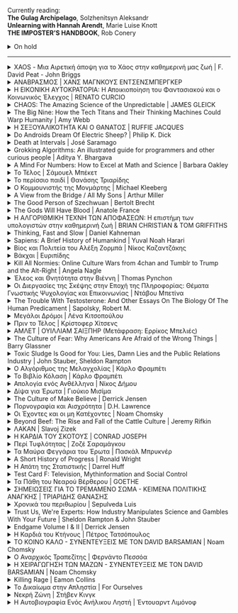 <p>
Currently reading:
    <br><strong>The Gulag Archipelago</strong>, Solzhenitsyn Aleksandr
    <br><strong>Unlearning with Hannah Arendt</strong>, Marie Luise Knott
    <br><strong>THE IMPOSTER’S HANDBOOK</strong>, Rob Conery
</p>

<!-- ON HOLD -->

<details>
    <summary>On hold</summary> 
    <p><strong>Artificial Neural Networks</strong>, Robert J. Schalkoff</p>
    <br><strong>An introduction to neural networks</strong>, Ben Kröse, Patrick van der Smagt
    <p><strong>The Mass Psychology of Fascism</strong>, Wilhelm Reich</p>
</details>
    
<hr>

<!-- XAOS - Μια Αιρετική άποψη για το Χάος στην καθημερινή μας ζωή -->

<details>
    <summary>XAOS - Μια Αιρετική άποψη για το Χάος στην καθημερινή μας ζωή | F. David Peat - John Briggs</summary>
    <img src="images/xaos.jpg" />
    <p>Finished reading: 03/10/2020</p>
    <p>Publisher: ΤΡΑΥΛΟΣ</p>
    <p><a href=""></a></p>
    <h3>Quotes</h3>
    <blockquote>
        <p><em>&quot;If we have been hard on our own times it is because we have recoiled from the arrogance it often displays, its great desire to control human nature and the material world, its lust for constant progress, and its condescending attitude toward civilizations it classifies as primitive, underdeveloped, or backward. Most of all, we are concerned with our society’s obsession with the known and its woeful neglect of the dimension of mystery. It is quite right that we should be amazed at our own achievements, our triumphant technology, our science, the power of our computers, but what we don’t know may be sufficiently powerful to overturn in a moment our entire existence and certified knowledge.&quot;</em></p>
        <p>(Source from the original text)</p>
    </blockquote>
</details>

<!-- ΑΝΑΒΡΑΣΜΟΣ -->

<details>
    <summary>ΑΝΑΒΡΑΣΜΟΣ | ΧΑΝΣ ΜΑΓΝΚΟΥΣ ΕΝΤΣΕΝΣΜΠΕΡΓΚΕΡ</summary>
    <img src="images/anavrasmos.jpeg" />
    <p>Finished reading: 15/08/2020</p>
    <p>Publisher: ΕΣΤΙΑ</p>
    <p><a href="https://www.kathimerini.gr/863081/article/politismos/vivlio/o-eyfantastos-entsensmpergker">Ο ευφάνταστος Εντσενσμπέργκερ</a></p>
    <h3>Quotes</h3>
    <blockquote>
        <p><em>&quot;Οι "Αναμνήσεις από έναν αναβρασμό" τηρούν ακόμα λιγότερο τις προδιαγραφές της τεκμηρίωσης, πόσο μάλλον της φιλολογίας. Την περίοδο 1967-1970 δεν είχα διάθεση, χρόνο και ενδιαφέρον να κρατώ συνεχώς ημερολόγιο. Εξάλλου κανείς δεν μπορεί να παρουσιάσει όλα όσα συνέβησαν, με κλίμακα 1:1. Παίζει ρόλο εδώ το γνωστό παράδοξο της χαρτογραφίας. Ένα τοπογραφικό σχέδιο που θα ήταν τόσο ακριβές όσο και το αντικείμενο της απεικόνισης, θα διπλασίαζε την πραγματικότητα και άρα θα ήταν περιττό. <strong>(Γι' αυτό αποτυγχάνουν, ειρήσθω εν παρόδω, όλες οι φαντασιώσεις της εξουσίας για την απόλυτη παρακολούθηση.)</strong> Λοιπόν: caveat lector!&quot;</em></p>
    </blockquote>
    <blockquote>
        <p><em>&quot;Επίσης μου ήταν ξένος ο άνθρωπος τον οποίο συνάντησα στα γραπτά που βρήκα στο υπόγειό μου. Αυτό το Εγώ ήταν κάποιος άλλος. Είδα μόνο μια δυνατότητα για να τον προσεγγίσω: τον διάλογο με έναν σωσία, ο οποίος μου φαινόταν σαν ένας νεότερος αδελφός που δεν τον είχα σκεφτεί πια για πάρα πολύν καιρό. Είχα να του υποβάλλω πολλές ερωτήσεις. Ωστόσο δεν είχα κατά νου ούτε ανάκριση ούτε εξομολόγηση. Μου ήταν αδιάφορο αν αυτός ο σχεδόν σαραντάρης βασανιζόταν τότε από ενοχές ή διάφορες ντροπές, αν είχε δίκιο ή άδικο. Ήταν δική του υπόθεση. Έπρεπε να το αντιμετωπίσει μόνος του. Το μόνο που με ενδιέφερε ήταν οι απαντήσεις του στο ερώτημα: <strong>Αγαπητέ μου, τι είχες στο νου σου όταν τα έκανες όλα αυτά;</strong>&quot;</em></p>
    </blockquote>
</details>

<!-- Η ΕΙΚΟΝΙΚΗ ΑΥΤΟΚΡΑΤΟΡΙΑ -->

<details>
    <summary>Η ΕΙΚΟΝΙΚΗ ΑΥΤΟΚΡΑΤΟΡΙΑ: Η Αποικιοποίηση του Φαντασιακού και ο Κοινωνικός Έλεγχος | RENATO CURCIO</summary>
    <img src="images/eikoniki-aftokratoria.jpg" />
    <p>Finished reading: 10/08/2020</p>
    <p>Publisher: Ελευθεριακή Κουλτούρα</p>
    <p><a href="https://www.goodreads.com/book/show/35120143">GoodReads</a></p>
    <h3>Quotes</h3>
    <blockquote>
        <p><em>&quot;Η υπόσχεση μιας ευρύτερης κοινωνικότητας, που θα πραγματοποιηθεί αυτομάτως, με ένα κλικ, ξεκινά από μια εσώτερη, πρωταρχική ανάγκη, όχι λιγότερο ουσιαστική από το να πίνεις, να τρως ή να ντύνεσαι: την ανάγκη να σχετίζεσαι. [...] Τι μπορεί να είναι πιο ελκτικό σε μια κοινωνία που έχει χάσει την έννοια της πραγματικής κοινότητας και στην οποία οι διαπροσωπικές σχέσεις, διαβρωμένες από την υποκρισία, υποφέρουν είτε από μια ασθενική υγεία, αν δεν έχουν ήδη πεθάνει πρόωρα;&quot;</em></p>
    </blockquote>
    <blockquote>
        <p><em>&quot;Μπαμπά – είπε ο δωδεκάχρονος γιος ενός φίλου μου στον πατέρα του – φόρτωσέ μου το WhatsApp στο κινητό γιατί διαφορετικά οι συμμαθητές μου δεν θα με κάνουν παρεά!&quot;</em></p>
    </blockquote>
    <blockquote>
        <p><em>&quot;Μολονότι στο Internet ανταλλάσσονται καθημερινά δισεκατομμύρια μηνύματα, αυτό είναι η κατ' εξοχήν αυτοκρατορία της απουσίας και οι επικοινωνίες εν τη απουσία είναι κατ' εξοχήν επικοινωνίες μεταξύ φανταστικών ταυτοτήτων. Όχι τυχαία στην αργκό του τα ψευδώνυμα του δικτύου αποκαλούνται άβαταρ. Περιέργως, αυτή η λέξη που στον βραχμανισμό και στον ινδουισμό –κουλτούρες από τις οποίες κατάγεται– αναφέρεται στην κάθοδο και την ενσάρκωση μιας θεότητας στη γη, στην αργκό του Internet το νόημα της λέξης αντιστρέφεται, δείχνοντας την απενσάρκωση και την προβολή στο φανταστικό μέσω ενός ψευδωνύμου. Κάτι που μας λέει ότι τα ψευδώνυμα ή άβαταρ δεν είναι δημιουργήματα του ιστορικού χρόνου και του εδαφικού χώρου, αλλά ρευστές οντότητες στο απέραντο παρόν του ηλεκτρονικού χρόνου.&quot;</em></p>
    </blockquote>
    <blockquote>
        <p><em>&quot;Η διαφορά ανάμεσα σε σχέσεις και συνδέσεις είναι ουσιαστική και έχει σημαντικές επιπτώσεις. Μια από αυτές τη βλέπουμε στη γλώσσα. Υπάρχει, πράγματι, μια πρώτη απόδειξη: η ποιοτική ολίσθηση από την προφορικότητα στη γραφή. Σε αυτό το πέρασμα, όμως, ακόμη και η δεδομένοι κανόνες της γραφής τροποποιούνται. Στην πλατφόρμα του Twitter, όπως είναι γνωστό, τα μηνύματα δεν μπορούν να είναι μεγαλύτερα των 140 χτυπημάτων, ένα όριο που με τη σειρά του έχει πολλές συνέπειες. Για παράδειγμα: συνεπάγεται γρήγορες, άμεσες απαντήσεις, χωρίς να αφήνει χρόνο για σκέψη' επιτρέπει την παραβίαση της στίξης (εξαφάνιση των κομμάτων και των κεφαλαίων)' συνιστά τη σύνταξη σύντομων και ουσιαστικών φράσεων' προτιμώνται συμβατικές λέξεις (Χ επουράνια αγάπη), χωρίς φωνήεντα (τβμπ, νν, μπντζ), εύκολο να πληκτρολογηθούν (twttr ήταν το πρώτο όνομα του Twitter)' αποθαρρύνει την παρουσίαση επιχειρημάτων' παρακινεί σε αναγωγές του τύπου "ναι/όχι".&quot;</em></p>
    </blockquote>
</details>

<!-- CHAOS -->

<details>
    <summary>CHAOS: The Amazing Science of the Unpredictable | JAMES GLEICK</summary>
    <img src="images/chaos-james-gleick.jpeg"
     />
    <p>Finished reading: 30/07/2020</p>
    <p>Publisher: VINTAGE</p>
    <p><a href="https://www.goodreads.com/book/show/64582.Chaos">GoodReads</a></p>
    <h3>Quotes</h3>
    <blockquote>
        <p><em>&quot;The solvable systems are the ones shown in textbooks. They behave. Confronted with a nonlinear system, scientists would have to substitute linear approximations or find some other uncertain backdoor approach. Textbooks showed students only the rare nonlinear systems that would give way to such techniques. They did not display sensitive dependence on initial conditions. Nonlinear systems with real chaos were rarely taught and rarely learned. When people stumbled across such things —and people did— all their training argued for dismissing them as aberrations. Only a few were able to remember that the solvable, orderly, linear systems were the aberrations. Only a few, that is, understood how nonlinear nature is in its soul. Enrico Fermi once exclaimed, “It does not say in the Bible that all laws of nature are expressible linearly!” The mathematician Stanislaw Ulam remarked that to call the study of chaos “nonlinear science” was like calling zoology “the study of non elephant animals.”&quot;</em></p>
    </blockquote>
</details>

<!-- THE BIG NINE -->

<details>
    <summary>The Big Nine: How the Tech Titans and Their Thinking Machines Could Warp Humanity | Amy Webb</summary>
    <img src="images/the-big-nine.jpg"
     />
    <p>Finished reading: 28/06/2020</p>
    <p>Publisher: PublicAffairs</p>
    <p><a href="https://www.publicaffairsbooks.com/titles/amy-webb/the-big-nine/9781541773745/">Publisher Site</a></p>
    <h3>Quotes</h3>
    <blockquote>
        <p><em>&quot;What Zero also proved is that algorithms were now capable of learning without guidance from humans, and it was us humans who’d been holding AI systems back.&quot;</em></p>
    </blockquote>
    <blockquote>
        <p><em>&quot;But who, exactly, is the “we” these AI systems are being modeled on? Whose values, ideals, and worldviews are being taught?&quot;</em></p>
        <p><em>&quot;The short answer is not yours—and also not mine. Artificial intelligence has the mind of its tribe, prioritizing its creators’ values, ideals, and worldviews. But it is also starting to develop a mind of its own.&quot;</em></p>
    </blockquote>
    <blockquote>
        <p><em>&quot;AI-powered directional microphones and smart cameras now dot the highways and streets of Shanghai. Drivers who honk excessively are automatically issued a ticket via Tencent’s WeChat, while their names, photographs, and national identity card numbers are displayed on nearby LED billboards.&quot;</em></p>
    </blockquote>
</details>

<!-- Η ΣΕΞΟΥΑΛΙΚΟΤΗΤΑ ΚΑΙ Ο ΘΑΝΑΤΟΣ -->

<details>
    <summary>Η ΣΕΞΟΥΑΛΙΚΟΤΗΤΑ ΚΑΙ Ο ΘΑΝΑΤΟΣ | RUFFIE JACQUES</summary>
    <img src="images/sexoualikotita-kai-thanatos.jpg"
     />
    <p>Finished reading: 30/03/2020</p>
    <p>Publisher: Εκδόσεις ΡΑΠΠΑ</p>
    <p><a href="http://www.biblionet.gr/book/19360/Ruffi%C3%A9,_Jacques/%CE%97_%CF%83%CE%B5%CE%BE%CE%BF%CF%85%CE%B1%CE%BB%CE%B9%CE%BA%CF%8C%CF%84%CE%B7%CF%84%CE%B1_%CE%BA%CE%B1%CE%B9_%CE%BF_%CE%B8%CE%AC%CE%BD%CE%B1%CF%84%CE%BF%CF%82">BiblioNet</a></p>
    <h3>Quotes</h3>
    <blockquote>
        <p><em>&quot;Αντίθετα με ό,τι πιστεύουμε, το φύλο δεν είναι κατ' ανάγκην σταθερό χαρακτηριστικό για ολόκληρη τη ζωή. Σε ορισμένα ζώα παρατηρούμε μια αλλαγή φύλου με την πάροδο του χρόνου. Το φαινόμενο ονομάζεται διαδοχικός ερμαφροδιτισμός.&quot;</em></p>
    </blockquote>
</details>

<!-- Do Androids Dream Of Electric Sheep? -->

<details>
    <summary>Do Androids Dream Of Electric Sheep? | Philip K. Dick</summary>
    <img src="images/do-androids.jpg"
     />
    <p>Finished reading: 15/03/2020</p>
    <p>Publisher: Weidenfeld & Nicolson</p>
    <p><a href="https://www.weidenfeldandnicolson.co.uk/titles/philip-k-dick/do-androids-dream-of-electric-sheep/9781780220383/">Publisher's website</a></p>
    <h3>Quotes</h3>
    <blockquote>
        <p><em>&quot;He had wondered as had most people at one time or another precisely why an android bounced helplessly about when confronted by an empathy-measuring test. Empathy, evidently, existed only within the human community, whereas intelligence to some degree could be found throughout every phylum and order including the arachnida. For one thing, the emphatic faculty probably required an unimpaired group instinct; a solitary organism, such as a spider, would have no use for it; in fact it would tend to abort a spider's ability to survive. It would make him conscious of the desire to live on the part of his prey. Hence all predators, even highly developed mammals such as cats, would starve.<br/>Empathy, he once had decided, must be limited to herbivores or anyhow omnivores who could depart from a meat diet. Because, ultimately, the emphatic gift blurred the boundaries between hunter and victim, between the successful and the defeated.&quot;</em></p>
    </blockquote>
</details>

<!-- Death at Intervals -->

<details>
    <summary>Death at Intervals | José Saramago</summary>
    <img src="images/death-at-intervals.jpg"
     />
    <p>Finished reading: 09/02/2020</p>
    <p>Publisher: VINTAGE</p>
    <p><a href="https://en.wikipedia.org/wiki/Death_with_Interruptions">Wikipedia entry</a></p>
    <h3>Quotes</h3>
    <blockquote>
        <p><em>&quot;Death's perplexity is perfectly understandable. She was placed in this world so long ago that she can no longer remember from whom she received the necessary instructions to carry out the job she was charged with. They placed the regulations in her hands, pointed out the words thou shalt kill as the one guiding light of her future activities and told her, doubtless not noticing the macabre irony, to get on with her life.&quot;</em></p>
    </blockquote>
</details>

<!-- Grokking Algorithms: An illustrated guide for programmers and other curious people -->

<details>
    <summary>Grokking Algorithms: An illustrated guide for programmers and other curious people | Aditya Y. Bhargava </summary>
    <img src="images/Bhargava-Algorithms_hires.png"
     />
    <p>Finished reading: 14/01/2020</p>
    <p>Publisher: Manning Publications </p>
    <p><a href="https://www.manning.com/books/grokking-algorithms">Website</a></p>
</details>

<!-- A Mind For Numbers -->

<details>
    <summary>A Mind For Numbers: How to Excel at Math and Science | Barbara Oakley </summary>
    <img src="images/mind-for-numbers-front.jpg"
     />
    <p>Finished reading: 20/12/2019</p>
    <p>Publisher: TarcherPerigee </p>
    <p><a href="https://barbaraoakley.com/books/a-mind-for-numbers/">Author's Website</a></p>
</details>

<!-- Το Τέλος | Σάμουελ Μπέκετ -->

<details>
    <summary>Το Τέλος | Σάμουελ Μπέκετ</summary>
    <img src="images/beckett-to-telos-cover.jpg"
     />
    <p>Finished reading: 11/2019</p>
    <p>Publisher: Εκδόσεις Αλεξάνδρεια</p>
    <p><a href="http://alexandria-publ.gr/shop/to-telos/">Link</a></p>
    <h3>Quotes</h3>
    <blockquote>
        <p>
            <br>
            <em>&quot;Δεν αισθανόμουν καλά, όμως μου είπαν ότι ήμουν αρκετά καλά. Δεν είπαν βέβαια κατά λέξη ότι δεν επρόκειτο ποτέ να αισθανθώ καλύτερα, το έπιασα όμως το υπονοούμενο.&quot;</em>
        </p>
    </blockquote>
</details>

<!-- Το περίσσιο παιδί -->

<details>
    <summary>Το περίσσιο παιδί | Θανάσης Τριαρίδης</summary>
    <img src="images/to perissio paidi.jpg"
     />
    <p>Finished reading: 11/2019</p>
    <p>Publisher: Εκδόσεις Gutenberg</p>
    <p><a href="https://www.dardanosnet.gr/book_details.php?id=2582">Link</a></p>
</details>

<details>
    <summary>Ο Κομμουνιστής της Μονμάρτης | Michael Kleeberg </summary>
    <img src="images/communiste-monmarte.jpg"
     />
    <p>Finished reading: 08/2019</p>
    <p>Publisher: Εκδόσεις Άγρα</p>
    <p><a href="http://www.biblionet.gr/book/220517/Kleeberg,_Michael/%CE%9F_%CE%BA%CE%BF%CE%BC%CE%BC%CE%BF%CF%85%CE%BD%CE%B9%CF%83%CF%84%CE%AE%CF%82_%CF%84%CE%B7%CF%82_%CE%9C%CE%BF%CE%BD%CE%BC%CE%AC%CF%81%CF%84%CF%81%CE%B7%CF%82">BiblioNet link</a></p>
</details>

<details>
    <summary>A View from the Bridge / All My Sons | Arthur Miller </summary>
    <img src="images/a-view-from-the-bridge--all-my-sons.jpg"
     />
    <p>Finished reading: 08/2019</p>
    <p>Publisher: Penguin Classics</p>
    <p><a href="https://www.goodreads.com/book/show/437965.A_View_from_the_Bridge_All_My_Sons">GoodReads link</a></p>
</details>

<details>
    <summary>The Good Person of Szechwuan | Bertolt Brecht </summary>
    <img src="images/the-good-person.jpg"
     />
    <p>Finished reading: 08/2019</p>
    <p>Publisher: Methuen Drama</p>
    <p><a href="https://en.wikipedia.org/wiki/The_Good_Person_of_Szechwan">Wikipedia link</a></p>
    <h3>Quotes</h3>
    <blockquote>
        <p>
            <br>
            <em>&quot;<strong>SHEN TEH:</strong> I am not good. I have an admission to make: when Wang asked me if I could shelter you I had hesitations.&quot;</em>
            <br><br>
            <em>&quot;<strong>THE FIRST GOD:</strong> Hesitations do not count if you overcome them.&quot;</em>
            <br>
        </p>
    </blockquote>
    <blockquote>
        <p>
            <br>
            <em>&quot;<strong>SHEN TEH:</strong> Wait, Illustrious Ones. I am by no means sure that I am good. I should certainly like to be, but how am I to pay the rent? Let me admit: I sell myself in order to live, and even so I cannot manage, for there are so many forced to do this. I would take on anything, but who would not? Of course I should like to obey the commadmentments: to honour my parents and respect the truth. Not to covet my neighbour's house would be a joy to me, and to love, honour and cherish a husband would be very pleasant. Nor do I wish to exploit other men or to rob the defenceless. But how can it be done? Even by breaking one or two of the commadments I can barely manage. &quot;</em>
            <br><br>
            <em>&quot;<strong>THE FIRST GOD:</strong> All these, Shen Teh, are but the doubts of a good person.&quot;</em>
            <br>
        </p>
    </blockquote>
</details>

<details>
    <summary>The Gods Will Have Blood | Anatole France </summary>
    <img src="images/the-gods-will-have-blood.jpg"
     />
    <p>Finished reading: 08/2019</p>
    <p>Publisher: Penguin Classics</p>
    <p><a href="https://en.wikipedia.org/wiki/The_Gods_Are_Athirst">Wikipedia link</a></p>
    <h3>Quotes</h3>
    <blockquote>
        <p><em>&quot;Do allow me to give you a word of advice, citizen. If you want to make something of your life, give up your packs of patriotic cards, forget about your revolutionary symbols, your Hercules, your Hydras, your Furies pursuing traitors, your geniuses of Liberty – and paint me some pretty girls. Citizens' enthusiasm for self-reformation diminishes with time; men's love for women never.&quot; p.52</em></p>
    </blockquote>
</details>

<!-- Η ΑΛΓΟΡΙΘΜΙΚΗ ΤΕΧΝΗ ΤΩΝ ΑΠΟΦΑΣΕΩΝ -->

<details>
    <summary>Η ΑΛΓΟΡΙΘΜΙΚΗ ΤΕΧΝΗ ΤΩΝ ΑΠΟΦΑΣΕΩΝ: Η επιστήμη των υπολογιστών στην καθημερινή ζωή | BRIAN CHRISTIAN & TOM GRIFFITHS</summary>
    <img src="images/algorithms-to-live-by.jpg"
     />
    <p>Finished reading: 08/2019</p>
    <p>Publisher: ΠΑΝΕΠΙΣΤΗΜΙΑΚΕΣ ΕΚΔΟΣΕΙΣ ΚΡΗΤΗΣ SCI-CLOPEDIA</p>
    <p>Μετάφραση: Αλέξανδρος Χορταράς</p>
    <p><a href="https://www.goodreads.com/book/show/43194493">Goodreads link</a></p>
    <h3>Quotes</h3>
    <blockquote>
        <p><em>&quot;Ένας αλγόριθμος, όμως, είναι απλώς μια ακολουθία βημάτων που χρησιμοποιούνται για την επίλυση ενός προβλήματος, και οι αλγόριθμοι είναι κάτι πολύ ευρύτερο -και πολύ παλαιότερο- από τους υπολογιστές. Πολύ πριν να χρησιμοποιηθούν για πρώτη φορά από τις μηχανές, οι αλγόριθμοι χρησιμοποιούνταν από τους ανθρώπους. / Σελ. xiv&quot;</em></p>
    </blockquote>
    <blockquote>
        <p><em>&quot;Η αρχή του ΕΜΑ (Επί Μακρότερον Αχρησιμοποίητου) μας διδάσκει ότι το επόμενο πράγμα που μπορούμε να περιμένουμε ότι θα χρειαστούμε είναι το τελευταίο πράγμα που χρειαστήκαμε, ενώ εκείνο που θα χρειαστούμε αμέσως μετά είναι πιθανότατα αυτό που χρησιμοποιήσαμε προτελευταίο. Και το τελευταίο πράγμα που μπορούμε να περιμένουμε ότι θα χρειαστούμε είναι αυτό που δεν έχουμε χρειαστεί το μεγαλύτερο χρονικό διάστημα. / Σελ. 96&quot;</em></p>
    </blockquote>
</details>

<!-- Thinking, Fast and Slow -->

<details>
    <summary>Thinking, Fast and Slow | Daniel Kahneman</summary>
    <img src="https://upload.wikimedia.org/wikipedia/en/thumb/c/c1/Thinking%2C_Fast_and_Slow.jpg/220px-Thinking%2C_Fast_and_Slow.jpg"
     />
    <p>Finished reading: 2019</p>
    <p><a href="https://en.wikipedia.org/wiki/Thinking,_Fast_and_Slow">Wikipedia link</a></p>
</details>

<details>
    <summary>Sapiens: A Brief History of Humankind | Yuval Noah Harari</summary>
    <img src="https://upload.wikimedia.org/wikipedia/en/d/d2/Sapiens_A_Brief_History_of_Humankind.jpg"
     />
    <p>Finished reading: 2019</p>
    <p><a href="https://en.wikipedia.org/wiki/Sapiens:_A_Brief_History_of_Humankind">Wikipedia link</a></p>
</details>

<!-- ΒΙΟΣ ΚΑΙ ΠΟΛΙΤΕΙΑ ΤΟΥ ΑΛΕΞΗ ΖΟΡΜΠΑ -->

<details>
    <summary>Βίος και Πολιτεία του Αλέξη Ζορμπά | Νίκος Καζαντζάκης</summary>
    <p>Finished reading: 2018</p>
</details>

<!-- ΒΑΚΧΑΙ -->

<details>
    <summary>Βάκχαι | Ευριπίδης </summary>
    <p>Finished reading: 2018</p>
    <p>Publisher: Κάκτος</p>
    <p><a href="https://www.kaktos.gr/000136">Publisher's Website</a></p>
</details>

<!-- KILL ALL NORMIES -->

<details>
    <summary>Kill All Normies: Online Culture Wars from 4chan and Tumblr to Trump and the Alt-Right | Angela Nagle</summary>
    <img src="images/kill-all-normies.jpg" />
    <p>Finished reading: 2018</p>
    <p>Publisher: Zero Books</p>
    <p><a href="https://en.wikipedia.org/wiki/Kill_All_Normies">Wikipedia link</a></p>
</details>

<!-- Έλεος και Θνητότητα στην Βιέννη -->

<details>
    <summary>Έλεος και Θνητότητα στην Βιέννη | Thomas Pynchon</summary>
    <img src="images/pynchon-vienna.jpg" />
    <p>Finished reading: 2018</p>
    <p>Publisher: Κακός Βηξ</p>
    <p>Original Title: Mercy and Mortality in Vienna</p>
    <p><a href="https://www.goodreads.com/book/show/36380925">Goodreads link</a></p>
</details>

<!-- Οι Διεργασίες της Σκέψης στην Εποχή της Πληροφορίας: Θέματα Γνωστικής Ψυχολογίας και Επικοινωνίας | Ντάβου Μπετίνα -->

<details>
    <summary>Οι Διεργασίες της Σκέψης στην Εποχή της Πληροφορίας: Θέματα Γνωστικής Ψυχολογίας και Επικοινωνίας | Ντάβου Μπετίνα</summary>
    <p>Finished reading: 2016</p>
    <p><a href="http://www.biblionet.gr/book/30112/%CE%9D%CF%84%CE%AC%CE%B2%CE%BF%CF%85,_%CE%9C%CF%80%CE%B5%CF%84%CE%AF%CE%BD%CE%B1/%CE%9F%CE%B9_%CE%B4%CE%B9%CE%B5%CF%81%CE%B3%CE%B1%CF%83%CE%AF%CE%B5%CF%82_%CF%84%CE%B7%CF%82_%CF%83%CE%BA%CE%AD%CF%88%CE%B7%CF%82_%CF%83%CF%84%CE%B7%CE%BD_%CE%B5%CF%80%CE%BF%CF%87%CE%AE_%CF%84%CE%B7%CF%82_%CF%80%CE%BB%CE%B7%CF%81%CE%BF%CF%86%CE%BF%CF%81%CE%AF%CE%B1%CF%82"></a>ΒιβλίοNet Link</p>
</details>

<!-- The Trouble With Testosterone -->

<details>
    <summary>The Trouble With Testosterone: And Other Essays On The Biology Of The Human Predicament | Sapolsky, Robert M.</summary>
    <p>Finished reading: 2015</p>
    <p><a href="https://www.goodreads.com/book/show/20668.The_Trouble_with_Testosterone_and_Other_Essays_on_the_Biology_of_the_Human_Predicament">goodreads.com link</a></p>
</details>

<!-- Μεγάλοι Δρόμοι | Λένα Κιτσοπούλου -->

<details>
    <summary>Μεγάλοι Δρόμοι | Λένα Κιτσοπούλου</summary>
    <p>Εκδόσεις Μεταίχμιο</p>
    <img src="images/megaloi-dromoi.jpg" />
</details>

<!-- Πριν το Τέλος | Κρίστοφερ Χίτσενς -->

<details>
    <summary>Πριν το Τέλος | Κρίστοφερ Χίτσενς</summary>
    <p>Εκδόσεις Μεταίχμιο</p>
    <h3>Quotes</h3>
    <blockquote>
        <p><em>&quot;Γεναίος; Χα! Κράτα τον χαρακτηρισμό για καμιά μάχη από την οποία δεν μπορείς να το σκάσεις.&quot;</em></p>
    </blockquote>
</details>

<!-- ΑΜΛΕΤ -->

<details>
    <summary>ΑΜΛΕΤ | ΟΥΙΛΛΙΑΜ ΣΑΙΞΠΗΡ (Μετάφραση: Ερρίκος Μπελιές)</summary>
    <img src="images/hamlet.jpg" />
    <p>Finished reading: -</p>
    <p>Publisher: ΚΕΔΡΟΣ</p>
    <p><a href="https://www.kedros.gr/product/8053/amlet-metafrasi-errikos-mpelies.html">Publisher Website</a></p>
    <h3>Quotes</h3>
    <blockquote>
        <p><em>&quot;
            Βουνά, κόσμος ολόκληρος τα παραδείγματα που με προτρέπουν:<br/>
            μάρτυράς μου ο μέγας κι ισχυρός αυτός στρατός,<br/>
            με αρχηγό έναν τρυφερό και καλομαθημένο πρίγκηπα,<br/>
            που το μυαλό του, φουσκωμένο από θεία φιλοδοξία,<br/>
            χλευάζει την άδηλη κι αβέβαιη έκβαση κι εκθέτει<br/>
            ό,τι φθαρτό κι επισφαλές έχει σε όσα τολμούν<br/>
            ο κίνδυνος, ο θάνατος κι η μοίρα - και όλα αυτά<br/>
            για ένα τίποτα, μια παρωνυχίδα, ένα τσόφλι αυγού!<br/>
            Αληθινά μεγάλος δεν είναι όποιος ξεσηκώνεται<br/>
            χωρίς πρόκληση σοβαρή, αλλά εκείνος που ορμάει<br/>
            και για ένα τίποτα οργανώνει πόλεμο φοβερό,<br/>
            εάν διακυβεύεται η τιμή του. Ορίστε, εγώ τι θα κάνω;<br/>
            Εγώ, που μου σκότωσαν τον πατέρα και ατίμασαν τη μάνα μου<br/>
            - λόγοι που θα 'πρεπε να μου φουντώσουνε μυαλό και αίμα -<br/>
            μένω άπραγος, νωθρός, ενώ - άλλη ντροπή μου! -<br/>
            μπροστά μου παρελαύνουν είκοσι χιλιάδες άντρες, οδεύουν<br/>
            προς τον θάνατο για μια ιδέα, μια αυταπάτη δόξας,<br/>
            και προχωράνε προς τον τάφο λες και είναι το κρεβάτι τους,<br/>
            πάνε να πολεμήσουνε για ένα κομματάκι γης<br/>
            που δεν θα τους χωράει όρθιους να δώσουνε τη μάχη,<br/>
            ούτε επαρκεί για να φιλοξενήσει τους νεκρούς τους.<br/>
            Ω, πρέπει από δω κι εμπρός στον φόνο<br/>
            να είν' η σκέψη μου: αλλιώς, άχρηστη είναι μόνο.<br/>
        &quot;</em></p>
        <p>4η Πράξη, Σκηνή 4η</p>
    </blockquote>
</details>

<!-- The Culture of Fear: Why Americans Are Afraid of the Wrong Things | Barry Glassner -->

<details>
    <summary>The Culture of Fear: Why Americans Are Afraid of the Wrong Things | Barry Glassner</summary>
    <p>Basic Books</p>
    <p><a href="https://en.wikipedia.org/wiki/Culture_of_fear">Wikipedia link</a></p>
    <h3>Quotes</h3>
    <blockquote>
        <p><em>&quot;Disproportionate coverage in the news media plainly has effects on readers and viewers. When Esther Madriz, a professor at Hunter College, interviewed women in New York City about their fears of crime they frequently responded with the phrase "I saw it in the news." The interviewees identified the news media as both the source of their fears and the reason they believed those fears were valid. Asked in a national poll why they believe the country has a serious crime problem, 76 percent of people cited stories they had seen in the media. Only 22 percent cited personal experience.&quot;</em></p>
    </blockquote>
    <blockquote>
        <p><em>&quot;Television news programs survive on scares. On local newscasts, where producers live by the dictum "if it bleeds, it leads," drug, crime, and disaster stories make up most of the news portion of the broadcasts. Evening newscasts on the major networks are somewhat less bloody, but between 1990 and 1998, when the nation's murder rate declined by 20 percent, the number of murder stories on network newscasts increased 600 percent (not counting stories about O.J. Simpson).&quot;</em></p>
    </blockquote>
</details>

<details>
    <summary>Toxic Sludge Is Good for You: Lies, Damn Lies and the Public Relations Industry | John Stauber, Sheldon Rampton</summary>
    <p>Finished reading: ...</p>
    <p><a href="https://www.goodreads.com/book/show/659246.Toxic_Sludge_Is_Good_for_You">goodreads.com link</a></p>
    <h3>Quotes</h3>
    <blockquote>
        <p><em>&quot;The best PR is never noticed&quot;</em></p>
    </blockquote>
    <blockquote>
        <p><em>&quot;On the surface it seemed like an ordinary publicity stunt for 'female emancipation'. [...] A contingent of New York debutantes marched down Fifth Avenue in the 1929 Easter Parade, each openly lighting and smoking cigarettes. It was the first time in the memory of most Americans that any woman who wasn't a prostitute had been seen smoking in public. It was dubbed the &quot;torches of liberty contingent&quot; by Edward Bernays, its brilliant behind-the-scenes organizer. [...] later admitted that he had been paid a tidy sum to orchestrate the march by George Washington Hill, president of the American Tobacco Company. [...] it had achieved its goal of breaking the taboo against female smoking.&quot;</em></p>
    </blockquote>
</details>

<details>
    <summary>Ο Αλγόριθμος της Μελαγχολίας | Κάρλο Φραμπέτι</summary>
    <p>Finished reading: ...</p>
    <p>Publisher: Opera</p>
    <p><a href="https://www.operabooks.gr/book_details/82/4/1/">Publisher's Website Link</a></p>
    <h3>Quotes</h3>
    <blockquote>
        <p><em>&quot;Ποιά είναι η καλύτερη ερώτηση που μπορεί να τεθεί, και ποιά είναι η καλύτερη απάντηση που μπορεί να δοθεί;" ρώτησε ο Επιμενίδης. Και ο Βούδας αποκρίθηκε: "Η καλύτερη ερώτηση που μπορεί να τεθεί, είναι αυτή που μόλις μου έθεσες, και η καλύτερη απάντηση που μπορεί να δοθεί, είναι αυτή που σου δίνω τώρα.&quot;</em></p>
    </blockquote>
</details>

<details>
    <summary>Το Βιβλίο Κόλαση | Κάρλο Φραμπέτι</summary>
    <p>Finished reading: ...</p>
    <p>Publisher: Opera</p>
    <p><a href="https://www.operabooks.gr/book_details/94/0/">Publisher's Website Link</a></p>
    <h3>Quotes</h3>
    <blockquote>
        <p><em>&quot;"Κατ' αρχάς ελάχιστοι είναι αυτοί που μπορούν να κάνουν πραγματικά χωρίς θρησκευτικούς μύθους" απάντησε ο βιβλιοθηκάριος. "Οι περισσότεροι απ' αυτούς που πιστευουν ότι μπορούν να κάνουν χωρίς τη θρησκεία, γατζώνονται σε μια σειρά υποκατάστατων μύθων (ψευδο-επιστημονικών, πατριωτικών, εσωτερικιστικών), οι οποίοι ναι με δεν εξορκίζουν το φόβο του θανάτου αλλά τουλάχιστον απαλύνουν τον φόβο της ζωής. Δεύτερον, ο ίδιος ο θάνατος είναι ένα φαινόμενο μοναδικό, οριστικό, που όλοι σχεδόν το βλέπετε σαν κάτι θολό και μακρινό, κάτι που, όπως και ο Ήλιος δεν μπορείς να το δεις καταπρόσωπο. Δεν υπάρχει εμπειρία θανάτου, μας θυμίζει ο Επίκουρος: όταν είσαι εσύ, δεν είναι ο θάνατος. Όταν είναι ο θάνατος δεν είσαι εσύ πια.* Αντίθετα, η μοναξιά είναι μια εμπειρία συχνή (για να μη πω συνεχής) και άμεση, πολύ δύσκολο να την καταπραύνεις κατά τρόπο στοιχειωδώς ικανοποιητικό στο σκληρό σας κόσμο. Η ανάγκη να παραμυθιαστείτε σε ό,τι αφορά στη μοναξιά, είναι πολύ πιο άμεση και επιτακτική από την ανάγκη να παραμυθιαστείτε σε ό,τι αφορά στο θάνατο. Γι΄αυτό και ο έρωτας είναι ο βασικός, ο θεμελιώδης μύθος σας."&quot;</em></p>
        <p><em>&quot;"Αυτός είναι ο δεύτερος κύκλος, ο κύκλος των λάγνων" ανήγγειλε επίσημα ο δαίμονας. "Εδώ θα συναντήσεις όλα σχεδόν τα βιβλία αγάπης..."<br/>"Γιατί σχεδόν όλα;"<br/>"Γιατί σχεδόν όλα δίνουν αξία, αν δεν την εξυμνούν απροκάλυπτα, στην κτηνώδη συνήθεια να καταβροχθίζουμε τους άλλους."<br/>"Μα η λαγνεία..."<br/>"Η αγάπη είναι λαγνεία" με διέκοψε ο βιβλιοθηκάριος. "Η λαγνεία είναι η υπέρμετρη όρεξη για σαρκικές απολαύσεις, και τι πιο υπέρμετρη όρεξη απ΄την επιθυμία ν΄αποκτήσεις ένα κομμάτι κρέας μόνο για σένα και για όλη σου τη ζωή, να καταπιείς ζωντανό κάποιο άλλο πρόσωπο;"&quot;</em></p>
    </blockquote>
</details>

<!-- Απολογία ενός Ανθέλληνα | Νίκος Δήμου -->

<details>
    <summary>Απολογία ενός Ανθέλληνα | Νίκος Δήμου</summary>
    <p>Finished reading: ...</p>
    <p>Publisher: Opera</p>
    <p><a href="http://www.ndimou.gr/el/keimena/anthologia/dokimia/apologia/">Link from Author's site</a></p>
    <h3>Quotes</h3>
    <blockquote>
        <p><em>&quot;Στις σχέσεις λαών (και ανθρώπων) το απόλυτο είναι τερατώδες. Οδηγεί σε θηριωδίες και καταστροφές. Πρέπει να καταπολεμηθεί κάθε τι το απόλυτο, κάθε άποψη που γεννάει φανατισμό και αποκλεισμό του άλλου. Ο συμβιβασμός δεν είναι ταπείνωση – είναι η ουσία της ανθρωπιάς, το παιδί του διαλόγου, η σοφία της δημοκρατίας.&quot;</em></p>
    </blockquote>
</details>

<!-- Δίψα για Έρωτα | Γιούκιο Μισίμα -->

<details>
    <summary>Δίψα για Έρωτα | Γιούκιο Μισίμα</summary>
    <p>Finished reading: ...</p>
    <p>Publisher: Εκδόσεις Καστανιώτη</p>
    <p><a href="https://www.kastaniotis.com/book/978-960-03-6147-6">Link from Publisher's site</a></p>
</details>

<!-- The Culture of Make Believe | Derrick Jensen -->

<details>
    <summary>The Culture of Make Believe | Derrick Jensen</summary>
    <img src="images/culture-of-make-believe.jpeg" alt="The Culture of Make Believe by author Derrick Jensen"/>
    <p>Finished reading: ...</p>
    <p><a href="https://en.wikipedia.org/wiki/The_Culture_of_Make_Believe">Wikipedia link</a></p>
    <h3>Quotes</h3>
    <blockquote>
        <p><em>&quot;When discussing hate groups, why do we so often constrict our vision to include only the most absurd, the most grotesque, the most individual or small-scale of crimes? Why not go after larger targets? What about hatred or exploitation that is systematic, that is codified, that hides behind the screen of law, religion, philosophy, science?&quot;</em></p>
    </blockquote>
</details>

<!-- Πορνογραφία και Αισχρότητα | D.H. Lawrence -->

<details>
    <summary>Πορνογραφία και Αισχρότητα | D.H. Lawrence</summary>
    <p>Finished reading: ...</p>
    <p>Publisher: ΡΟΕΣ | microMEGA</p>
    <p><a href="http://www.biblionet.gr/book/4137/Lawrence,_David_Herbert,_1885-1930/%CE%A0%CE%BF%CF%81%CE%BD%CE%BF%CE%B3%CF%81%CE%B1%CF%86%CE%AF%CE%B1_%CE%BA%CE%B1%CE%B9_%CE%B1%CE%B9%CF%83%CF%87%CF%81%CF%8C%CF%84%CE%B7%CF%84%CE%B1">link</a></p>
    <h3>Quotes</h3>
    <blockquote>
        <p><em>&quot;…ποτέ η όρεξη για πορνογραφία δεν ήταν δυνατότερη από όσο σήμερα. Αποτελεί σημάδι της αρρωστημένης κατάστασης της πολιτείας / κοινωνίας. Αλλά ο τρόπος για να γιατρευτεί η αρρώστια είναι να μιλάμε ανοιχτά για το σεξ και το σεξουαλικό ερέθισμα. [...] Μόνο μια φυσική, φρέσκια ειλικρίνεια σχετικά με το σεξ θα ωφελούσε, τώρα που έχουμε κατακλυστεί από την κρυφή ή μισόκρυφή πορνογραφία. Και ίσως οι παραμυθάδες της Αναγέννησης, ο Βοκκάκιος, ο Λάσκα και οι υπόλοιποι να είναι το καλύτερο αντίδοτο που μπορούμε να βρούμε τώρα, ακριβώς όπως το περισσότερο μπλάστρωμα με πουριτανισμό είναι η πιο επιζήμια θεραπεία που μπορούμε να ακολουθήσουμε.&quot;</em></p>
    </blockquote>
    <blockquote>
        <p><em>&quot;Διότι κάθε άνθρωπος έχει μέσα του και τον όχλο και το άτομο, σε διαφορετικές αναλογίες. Μερικοί έχουν σχεδόν αποκλειστικά τον όχλο μέσα τους, είναι ανίκανοι για ευφάνταστες ατομικές αντιδράσεις. […] Η αντίδραση του καθενός σε μια λέξη μπορεί να είναι αντίδραση είτε του όχλου, είτε ατομική. Εναπόκειται στον άνθρωπο να αναρωτηθεί: Είναι η αντίδρασή μου ατομική, ή απλώς αντιδρώ με την ιδιότητα του όχλου;&quot;</em></p>
    </blockquote>
</details>

<!-- Οι Έχοντες και οι μη Κατέχοντες | Noam Chomsky -->

<details>
    <summary>Οι Έχοντες και οι μη Κατέχοντες | Noam Chomsky</summary>
    <p></p>
    <p>Finished reading: ...</p>
    <p>Publisher: Εκδόσεις Καστανιώτη</p>
    <p><a href="https://eds.b.ebscohost.com/eds/detail/detail?vid=1&sid=71ca933c-a38d-48aa-ae47-f922b5ee967e%40pdc-v-sessmgr04&bdata=Jmxhbmc9ZWwmc2l0ZT1lZHMtbGl2ZQ%3d%3d#AN=nlg.152936&db=cat05962a">National Library of Greece link</a></p>
    <p><a href="https://en.wikipedia.org/wiki/Class_Warfare">Wikipedia Link (Original)</a></p>
    <h3>Quotes</h3>
    <blockquote>
        <p><em>&quot;Τα στοιχεία του ΟΗΕ αποκαλύπτουν ότι προκειμένου να διασφαλιστεί η εκπαίδευση, η υγειονομική περίθαλψη, η επάρκεια τροφής και ασφαλείς εγκαταστάσεις ύδρευσης και αποχέτευσης για πάνω από δυο δισεκατομμύρια ανθρώπους (εκ των οποίων το ένα δισεκατομμύριο διαθέτει εισόδημα μικρότερο από ένα δολάριο την ημέρα) που στερούνται αυτά τα στοιχειώδη αγαθά θα απαιτούνταν μόλις το 4% (ναι, το τέσσερα τοις εκατό) της περιουσίας των 225 πλέον πλουσίων κατοίκων του πλανήτη μας.&quot;</em></p>
    </blockquote>
    <blockquote>
        <p><em>&quot;Έχει ενδιαφέρον ότι, στη σημερινή πολιτική σκηνή, χρησιμοποιείται σε πολύ μεγάλο βαθμό η παθητική φωνή. Για παράδειγμα, στο New Yorker δημοσιεύτηκε στις 16 Οκτωβρίου ένα άρθρο για την ανισότητα των εισοδημάτων, στο οποίο χρησιμοποιείται συνέχεια η παθητική φωνή. Η ανισότητα είναι κάτι που υφίσταται. Δεν υπάρχει ποιητικό αίτιο, δεν υπάρχει κάποιος υπεύθυνος. Η ενεργητική φωνή δεν χρησιμοποιείται. Οι άνθρωποι γίνονται φτωχότεροι. Δεν τους κάνει κάποιος φτωχότερους. Απλά, είναι κάτι που συμβαίνει.&quot;</em></p>
    </blockquote>
</details>

<!-- Beyond Beef: The Rise and Fall of the Cattle Culture | Jeremy Rifkin -->

<details>
    <summary>Beyond Beef: The Rise and Fall of the Cattle Culture | Jeremy Rifkin</summary>
    <p></p>
    <p>Finished reading: ...</p>
    <p>Publisher: Plume</p>
    <p><a href="https://www.goodreads.com/book/show/122381.Beyond_Beef">Goodreads.com Link</a></p>
    <h3>Quotes</h3>
    <blockquote>
        <p><em>&quot;There are currently 1.28 billion cattle populating the earth[1]. They graze on nearly 24 percent of the landmass of the planet and consume enough grain to feed hundreds of millions of people. Their combined weight exceeds that of the human population on earth.&quot;</em></p>
    </blockquote>
    <blockquote>
        <p><em>&quot;Cattle raising is a primary factor in the destruction of the world's remaining tropical rain forests. Millions of acres of ancient forests in Central and South America are being felled and cleared to make room for pastureland to graze cattle. Cattle herding is responsible for much of the spreading desertification in the sub-Sahara of Africa and the western rangeland of the United States and Australia.&quot;</em></p>
    </blockquote>
    <blockquote>
        <p><em>&quot;In developing nations, millions of peasants are being forced off their ancestral lands to make room for the conversion of farmland from subsistence food grain production to commercial feed grain production.<br>While millions of human beings go hungry for lack of adequate grain, millions more in the industrial world die from diseases caused by an excess of grain-fed animal flesh, and especially beef, in their diets. Americans, Europeans, and increasingly the Japanese are gorging on grain-fed beef and dying from the "diseases of affluence" - heart attacks, strokes and cancer.&quot;</em></p>
    </blockquote>
    <blockquote>
        <p><em>&quot;The book concludes with a plea to humanity to move beyond the beef culture in the twenty-first century. Dismantling the global cattle complex and significantly reducing the consumption of beef is an essential task of the coming decades if we are to have any hope of restoring our planet to health and feeding a growing human population.&quot;</em></p>
    </blockquote>
</details>

<!-- ΛΑΚΑΝ | Slavoj Zizek -->

<details>
    <summary>ΛΑΚΑΝ | Slavoj Zizek</summary>
    <img src="images/slavoj-zizek-lacan.jpg"
     />
    <p data-finished-reading></p>
    <p>Publisher: ΕΚΔΟΣΕΙΣ ΠΑΤΑΚΗ</p>
    <p><a href="http://www.biblionet.gr/book/140277/%C5%BDi%C5%BEek,_Slavoj/%CE%9B%CE%B1%CE%BA%CE%AC%CE%BD">BiblioNet Link</a></p>
    <h3>Quotes</h3>
    <blockquote>
        <p><em>&quot;Το φροϋδικό ασυνείδητο προκάλεσε τέτοιο σκάνδαλο όχι εξαιτίας του ισχυρισμού ότι ο ορθολογικός εαυτός υπόκειται στο πολύ ευρύτερο φάσμα των ανορθολογικών τυφλών ενστίκτων, αλλά επειδή κατέδειξε τον τρόπο με τον οποίο το ασυνείδητο υπακούει σε μια δική του γραμματική και λογική: το ασυνείδητο σκέπτεται και ομιλεί. (σ.12)&quot;</em></p>
    </blockquote>
</details>

<details>
    <summary>Η ΚΑΡΔΙΑ ΤΟΥ ΣΚΟΤΟΥΣ | CONRAD JOSEPH</summary>
    <br/>
    <img src="images/heart-of-darkness.jpg"/>
    <p>Finished reading: ?</p>
    <p>Publisher: ΠΑΤΑΚΗΣ</p>
    <p><a href="http://www.biblionet.gr/book/2574/Conrad,_Joseph,_1857-1924/%CE%97_%CE%BA%CE%B1%CF%81%CE%B4%CE%B9%CE%AC_%CF%84%CE%BF%CF%85_%CF%83%CE%BA%CF%8C%CF%84%CE%BF%CF%85%CF%82">BiblioNet</a></p>
</details>

<details>
    <summary>Περί Τυφλότητας | Ζοζέ Σαραμάγκου</summary>
    <br/>
    <img src="images/peri-tyflotitas.jpg"/>
    <p>Finished reading: 200x</p>
    <p>Publisher: ΕΚΔΟΣΕΙΣ ΚΑΣΤΑΝΙΩΤΗ</p>
    <p><a href="http://www.biblionet.gr/book/134736/Saramago,_Jos%C3%A9,_1922-2010/%CE%A0%CE%B5%CF%81%CE%AF_%CF%84%CF%85%CF%86%CE%BB%CF%8C%CF%84%CE%B7%CF%84%CE%BF%CF%82">BiblioNet</a></p>
</details>

<!-- Τα Μαύρα Φεγγάρια του Έρωτα -->

<details>
    <summary>Τα Μαύρα Φεγγάρια του Έρωτα | Πασκάλ Μπρυκνέρ</summary>
    <p><img src="http://www.biblionet.gr/images/covers/b9588.jpg" /></p>
    <p>Finished reading: ...</p>
    <p>Publisher: ΑΣΤΑΡΤΗ</p>
    <p><a href="http://www.biblionet.gr/book/9588/Bruckner,_Pascal,_1948-/%CE%A4%CE%B1_%CE%BC%CE%B1%CF%8D%CF%81%CE%B1_%CF%86%CE%B5%CE%B3%CE%B3%CE%AC%CF%81%CE%B9%CE%B1_%CF%84%CE%BF%CF%85_%CE%AD%CF%81%CF%89%CF%84%CE%B1">BiblioNet Link</a></p>
    <h3>Quotes</h3>
    <blockquote>
        <p><em>&quot;Συνήθως, συνδέομαι με πλάσματα που δε μ΄ έχουν ανάγκη και που ξαφνικά βρίσκονται δεμένα με τα πιο δυνατά δεσμά. Έιμαι έτοιμος να δώσω τα πάντα σ΄ αυτόν που δε ζητάει τίποτα, μα δεν παραχωρώ το παραμικρό σ΄αυτόν που περιμένει τα πάντα. Ερωτεύτηκα τη Ρεβέκα γιατί είχε δεχτεί το δεσμό μας σαν μια παραπάνω ευτυχία σε μια ήρεμη ύπαρξη, κι όχι σαν μια σανίδα σωτηρίας σε μια απελπισμένη μοναξιά.&quot;</em></p>
    </blockquote>
    <blockquote>
        <p><em>&quot;Ο έρωτας φυσικά είναι δυο μοναξιές που ζευγαρώνουν για να φτιάξουν μια παρεξήγηση. Υπάρχει όμως πιο γοητευτική παρεξήγηση; Και η πραγματική σοφία δεν είναι άραγε η ικανότητα να ερωτεύεται κανείς ξανά και ξανά;&quot;</em></p>
    </blockquote>
</details>

<!-- A SHORT HISTORY OF PROGRESS -->

<details>
    <summary>A Short History of Progress | Ronald Wright</summary>
    <p><img src="https://upload.wikimedia.org/wikipedia/en/4/42/Short_History_of_Progess_cover.png" /></p>
    <p>Finished reading: ...</p>
    <p>Publisher: Canongate Books</p>
    <p><a href="https://en.wikipedia.org/wiki/A_Short_History_of_Progress">Wikipedia Link</a></p>
    <h3>Quotes</h3>
    <blockquote>
        <p><em>&quot;I came up with the term 'Progress Trap' to define human behaviors that, sort of, seem to be good things. Seem to provide benefits in the sort term but ultimately lead to disaster because they are unsustainable.&quot;</em></p>
    </blockquote>
    <br/>
    <blockquote>
        <p><em>&quot;Our physical bodies and our physical brains, as far as we can tell, have changed very little in the past 50.000. We've only been living in civilization for the last 5.000 years at the most, which is less than 0.2% of our evolutionary history. So the other 99.8% we were hunters and gatherers and that is the kind of way of life, that made us. We are essentially the same people as those Stone Age hunters. [...] So, we are running 21st century software or knowledge on hardware that hasn't been upgraded for 50.000 years. And this lies at the core of many of our problems.&quot;</em></p>
    </blockquote>
    <br/>
    <blockquote>
        <p><em>&quot;All of this is because our human nature is back in the hunting gathering era of the old Stone Age, whereas our knowledge and our technology, in other words our ability to do both good and harm to ourselves and to the world in general, has grown out of all proportion.&quot;</em></p>
    </blockquote>
</details>

<details>
    <summary>Η Απάτη της Στατιστικής | Darrel Huff</summary>
    <img src="images/how-to-lie-with-statistics.jpg"/>
    <p>Finished reading: ...</p>
    <p>Publisher: Εκδόσεις Οξύ</p>
    <p><a href="http://www.biblionet.gr/book/27443/Huff,_Darrel/%CE%97_%CE%B1%CF%80%CE%AC%CF%84%CE%B7_%CF%84%CE%B7%CF%82_%CF%83%CF%84%CE%B1%CF%84%CE%B9%CF%83%CF%84%CE%B9%CE%BA%CE%AE%CF%82">BiblioNet link</a></p>
    <p>Original Title:<strong>How to Lie with Statistics</strong></p>
</details>

<details>
    <summary>Test Card F: Television, Mythinformation and Social Control</summary>
    <img src="images/TestCardF.jpg"/>
    <p>Finished reading: ...</p>
    <p>Publisher: AKPress</p>
    <p><a href="https://www.akpress.org/testcardf.html">link</a></p>
    <h3>Quotes</h3>
    <blockquote>
        <p><em>&quot;The image operates upon us in a manner which conceals its ideological function because it appears to record rather than to transform. Its power lies in its visual character as an actual trace of reality, the evidence of our own eyes - 'this really happened, see for yourself'&quot;</em></p>
    </blockquote>
    <br/>
    <blockquote>
        <p><em>&quot;Information is disseminated in such quantity and at such speed that confirmation becomes impossible.&quot;</em></p>
    </blockquote>
    <br/>
    <blockquote>
        <p><em>&quot;Often when open propaganda is conveyed we are on our guard, but we tend to be less so when we believe we are simply receiving 'information'.&quot;</em></p>
    </blockquote>
    <br/>
</details>

<details>
    <summary>Τα Πάθη του Νεαρού Βέρθερου | GOETHE</summary>
    <img src="images/werther.jpg"/>
    <p data-finished-reading></p>
    <p>Publisher: ΕΚΔΟΣΕΙΣ ΑΓΡΑ</p>
    <p><a href="http://www.biblionet.gr/book/21513/Goethe,_Johann_Wolfgang_von,_1749-1832/%CE%A4%CE%B1_%CF%80%CE%AC%CE%B8%CE%B7_%CF%84%CE%BF%CF%85_%CE%BD%CE%B5%CE%B1%CF%81%CE%BF%CF%8D_%CE%92%CE%AD%CF%81%CE%B8%CE%B5%CF%81%CE%BF%CF%85">BiblioNet link</a></p>
    <h3>Quotes</h3>
    <blockquote>
        <p><em>&quot;3 Σεπτεμβρίου<br>Μερικές φορές δεν μπορώ να συλλάβω πως μπορεί, πως έχει το δικαίωμα να την αγαπάει ένας άλλος, τη στιγμή που εγώ την αγαπώ τόσο μοναχικά, τόσο βαθιά και με τέτοια πληρότητα και δεν γνωρίζω ούτε ξέρω ούτε έχω τίποτε άλλο έγω απ' αυτήν.&quot;</em></p>
    </blockquote>
</details>

<details>
    <summary>ΣΗΜΕΙΩΣΕΙΣ ΓΙΑ ΤΟ ΤΡΕΜΑΜΕΝΟ ΣΩΜΑ - ΚΕΙΜΕΝΑ ΠΟΛΙΤΙΚΗΣ ΑΝΑΓΚΗΣ | ΤΡΙΑΡΙΔΗΣ ΘΑΝΑΣΗΣ</summary>
    <img src="images/tremameno-soma.jpg"/>
    <p data-finished-reading></p>
    <p>Publisher: ΤΥΠΩΘΗΤΩ / ΔΑΡΔΑΝΟΣ</p>
    <p><a href="http://www.triaridis.gr/soma/">Online Version</a></p>
</details>

<!-- ΤΑ ΧΡΟΝΙΚΑ ΤΟΥ ΠΕΡΙΘΩΡΙΟΥ -->
<details>
    <summary>Χρονικά του περιθωρίου | Sepulveda Luis</summary>
    <img src="images/xronika-tou-perithoriou.jpg"/>
    <p>Finished reading: 200?</p>
    <p>Publisher: Opera</p>
    <p><a href="https://www.ebooks.gr/gr/%CF%87%CF%81%CE%BF%CE%BD%CE%B9%CE%BA%CE%B1-%CF%84%CE%BF%CF%85-%CF%80%CE%B5%CF%81%CE%B9%CE%B8%CF%89%CF%81%CE%B9%CE%BF%CF%85-172247.html"></a></p>
</details>

<!-- TRUST US, WE'RE EXPERTS -->

<details>
    <summary>Trust Us, We're Experts: How Industry Manipulates Science and Gambles With Your Future | Sheldon Rampton & John Stauber</summary>
    <img src="images/TrustUsWereExperts.gif"/>
    <p>Finished reading: 200?</p>
    <p>Publisher: </p>
    <p><a href="https://en.wikipedia.org/wiki/Trust_Us,_We%27re_Experts">Wikipedia link</a></p>
</details>

<!-- ENDGAME -->

<details>
    <summary>Endgame Volume I & II | Derrick Jensen</summary>
    <img src="images/endgame.jpg"/>
    <p>Finished reading: 200?</p>
    <p>Publisher: Seven Stories Press</p>
    <p><a href="https://en.wikipedia.org/wiki/Endgame_(Derrick_Jensen_books)">Wikipedia link</a></p>
</details>

<!-- Η Καρδιά του Κτήνους -->

<details>
    <summary>Η Καρδιά του Κτήνους | Πέτρος Τατσόπουλος</summary>
    <img src="images/kardia-tou-ktinous.jpg"/>
    <p>Publisher: ΕΣΤΙΑ</p>
    <p><a href="https://www.goodreads.com/book/show/16152845">GoodReads</a></p>
</details>

<!-- ΤΟ ΚΟΙΝΟ ΚΑΛΟ - ΣΥΝΕΝΤΕΥΞΕΙΣ ΜΕ ΤΟΝ DAVID BARSAMIAN -->

<details>
    <summary>ΤΟ ΚΟΙΝΟ ΚΑΛΟ - ΣΥΝΕΝΤΕΥΞΕΙΣ ΜΕ ΤΟΝ DAVID BARSAMIAN | Noam Chomsky</summary>
    <img src="images/tokoinokalo.jpg"/>
    <p>Finished reading: 200?</p>
    <p>Publisher: Scripta</p>
    <p><a href="https://www.politeianet.gr/books/9789607909206-chomsky-noam-scripta-to-koino-kalo-152067">link</a></p>
</details>

<!-- Ο Αναρχικός Τραπεζίτης -->

<details>
    <summary>Ο Αναρχικός Τραπεζίτης | Φερνάντο Πεσσόα</summary>
    <br/>
    <img src="images/o-anarxikos-trapezitis.jpg"/>
    <p>Finished reading: 200x</p>
    <p>Publisher: Gutenberg</p>
    <p><a href="https://www.politeianet.gr/books/9789600117981-pessoa-fernando-gutenberg-o-anarchikos-trapezitis-259631?gclid=EAIaIQobChMI-JPXjqux5wIVRIuyCh3bTg1JEAAYASAAEgKtVfD_BwE">link</a></p>
</details>

<!-- Η ΧΕΙΡΑΓΩΓΗΣΗ ΤΩΝ ΜΑΖΩΝ -->

<details>
    <summary>Η ΧΕΙΡΑΓΩΓΗΣΗ ΤΩΝ ΜΑΖΩΝ - ΣΥΝΕΝΤΕΥΞΕΙΣ ΜΕ ΤΟΝ DAVID BARSAMIAN | Noam Chomsky</summary>
    <img src="images/mazes.jpg"/>
    <p>Finished reading: 200?</p>
    <p>Publisher: Scripta</p>
    <p><a href="https://www.politeianet.gr/books/9789607909039-chomsky-noam-scripta-i-cheiragogisi-ton-mazon-204673">link</a></p>
</details>

<!-- KILLING RAGE -->

<details>
    <summary>Killing Rage | Eamon Collins</summary>
    <img width="300" src="images/killing-rage.jpg"/>
    <p>Finished reading: 1999</p>
    <p>Publisher: Granta</p>
    <p><a href="https://www.goodreads.com/en/book/show/299233.Killing_Rage">GoogReads</a></p>
</details>

<!-- ΤΟ ΔΙΚΑΙΩΜΑ ΣΤΗΝ ΑΠΛΗΣΤΙΑ -->

<details>
    <summary>Το Δικαίωμα στην Απληστία | For Ourselves</summary>
    <img width="300" src="images/for-ourselves.jpeg"/>
    <p>Finished reading: 199*</p>
    <p>Publisher: Εκδόσεις Ερατώ</p>
    <p><a href="https://www.goodreads.com/book/show/23212157">Good Reads</a></p>
</details>

<!-- Νεκρή Ζώνη -->

<details>
    <summary>Νεκρή Ζώνη | Στήβεν Κινγκ</summary>
</details>

<!-- Η Αυτοβιογραφία Ενός Ανήλικου Ληστή -->

<details>
    <summary>Η Αυτοβιογραφία Ενός Ανήλικου Ληστή | Έντουαρντ Λιμόνοφ</summary>
    <img width="300" src="https://www.protoporia.gr/repository/covers/14/143064.jpg"/>
    <p>Finished reading: 199*</p>
    <p>Publisher: Aquarius</p>
    <p><a href="https://en.wikipedia.org/wiki/Eduard_Limonov#Books">Wikipedia</a></p>
</details>
